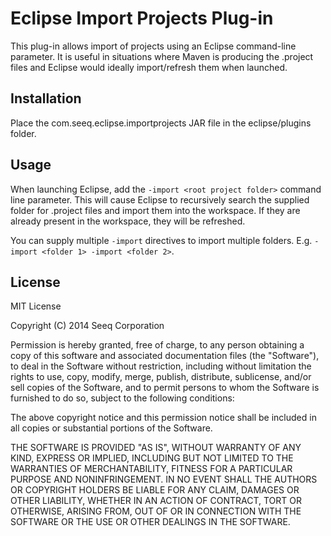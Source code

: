 # Eclipse Import Projects Plug-in

This plug-in allows import of projects using an Eclipse command-line parameter. It is useful
in situations where Maven is producing the .project files and Eclipse would ideally import/refresh
them when launched.

## Installation

Place the com.seeq.eclipse.importprojects JAR file in the eclipse/plugins folder.

## Usage

When launching Eclipse, add the `-import <root project folder>` command line parameter. This will
cause Eclipse to recursively search the supplied folder for .project files and import them into
the workspace. If they are already present in the workspace, they will be refreshed.

You can supply multiple `-import` directives to import multiple folders. E.g. `-import <folder 1> -import <folder 2>`.

## License

MIT License

Copyright (C) 2014 Seeq Corporation


Permission is hereby granted, free of charge, to any person obtaining a copy of this software and associated documentation files (the "Software"), to deal in the Software without restriction, including without limitation the rights to use, copy, modify, merge, publish, distribute, sublicense, and/or sell copies of the Software, and to permit persons to whom the Software is furnished to do so, subject to the following conditions:

The above copyright notice and this permission notice shall be included in all copies or substantial portions of the Software.

THE SOFTWARE IS PROVIDED "AS IS", WITHOUT WARRANTY OF ANY KIND, EXPRESS OR IMPLIED, INCLUDING BUT NOT LIMITED TO THE WARRANTIES OF MERCHANTABILITY, FITNESS FOR A PARTICULAR PURPOSE AND NONINFRINGEMENT. IN NO EVENT SHALL THE AUTHORS OR COPYRIGHT HOLDERS BE LIABLE FOR ANY CLAIM, DAMAGES OR OTHER LIABILITY, WHETHER IN AN ACTION OF CONTRACT, TORT OR OTHERWISE, ARISING FROM, OUT OF OR IN CONNECTION WITH THE SOFTWARE OR THE USE OR OTHER DEALINGS IN THE SOFTWARE.
